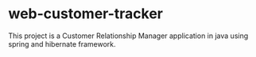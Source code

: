 # web-customer-tracker
This project is a Customer Relationship Manager application in java using spring and hibernate framework. 
